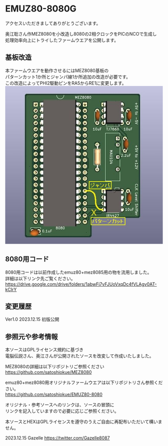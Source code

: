 # EMUZ80-8080G
アクセスいただきましてありがとうございます。  

奥江聡さん作MEZ8080を小改造し8080の2相クロックをPICのNCOで生成し  
処理効率向上にトライしたファームウエアを公開します。  

## 基板改造
本ファームウエアを動作させるにはMEZ8080基板の  
パターンカット1か所とジャンパ線1か所追加の改造が必要です。  
この改造によってPHI2駆動ピンをRA5からRE1に変更します。  
![MEZ8080改造箇所](https://github.com/Gazelle8087/EMUZ80-8080G/blob/main/MEZ8080_modify.jpg)  
## 8080用コード  
8080用コードは以前作成したemuz80+mez8085用の物を流用しました。  
詳細は以下リンク先ご覧ください。  
https://drive.google.com/drive/folders/1abwFj7vFJUoVxqDc4fVLAgv0AT-kCIrY
## 変更履歴
Ver1.0 2023.12.15 初版公開

## 参照元や参考情報
本ソースはGPLライセンス規約に基づき  
電脳伝説さん、奥江さんが公開されたソースを改変して作成いたしました。  

MEZ8080の詳細は以下リポジトリご参照ください  
https://github.com/satoshiokue/MEZ8080  

emuz80+mez8080用オリジナルファームウエアは以下リポジトリさん参照ください。  
https://github.com/satoshiokue/EMUZ80-8080  

オリジナル・参考ソースへのリンクは、ソースの冒頭に  
リンクを記入していますので必要に応じご参照ください。  

本ソースとHEXはGPLライセンスを遵守のうえご自由に再配布いただいて構いません。  

2023.12.15 Gazelle https://twitter.com/Gazelle8087
